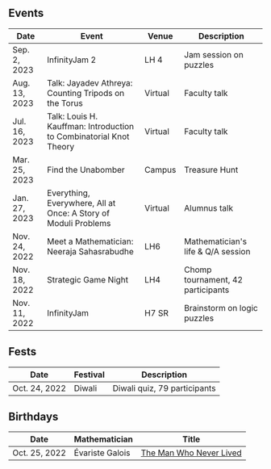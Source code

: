 ## Events

| Date          | Event       | Venue | Description |
| -----------   | ----------- | ------| ----------- |
| Sep. 2, 2023  | InfinityJam 2 | LH 4 | Jam session on puzzles |
| Aug. 13, 2023 | Talk: Jayadev Athreya: Counting Tripods on the Torus | Virtual | Faculty talk |
| Jul. 16, 2023 | Talk: Louis H. Kauffman: Introduction to Combinatorial Knot Theory | Virtual | Faculty talk |
| Mar. 25, 2023 | Find the Unabomber | Campus | Treasure Hunt |
| Jan. 27, 2023 | Everything, Everywhere, All at Once: A Story of Moduli Problems | Virtual | Alumnus talk |
| Nov. 24, 2022 | Meet a Mathematician: Neeraja Sahasrabudhe | LH6 | Mathematician's life & Q/A session |
| Nov. 18, 2022 | Strategic Game Night | LH4 | Chomp tournament, 42 participants |
| Nov. 11, 2022 | InfinityJam | H7 SR | Brainstorm on logic puzzles |

## Fests

| Date          | Festival       | Description |
| ------------  | -------------- | ----------- |
| Oct. 24, 2022 | Diwali         | Diwali quiz, 79 participants |

## Birthdays

| Date          | Mathematician  | Title       |
| ------------  | -------------- | ----------- |
| Oct. 25, 2022 | Évariste Galois | [The Man Who Never Lived](birthdays/galois.md) |

